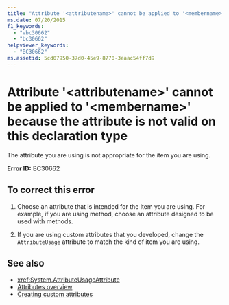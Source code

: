 ```yaml
---
title: "Attribute '<attributename>' cannot be applied to '<membername>' because the attribute is not valid on this declaration type"
ms.date: 07/20/2015
f1_keywords: 
  - "vbc30662"
  - "bc30662"
helpviewer_keywords: 
  - "BC30662"
ms.assetid: 5cd07950-37d0-45e9-8770-3eaac54ff7d9
---
```

# Attribute '\<attributename>' cannot be applied to '\<membername>' because the attribute is not valid on this declaration type
The attribute you are using is not appropriate for the item you are using.  
  
 **Error ID:** BC30662  
  
## To correct this error  
  
1.  Choose an attribute that is intended for the item you are using. For example, if you are using method, choose an attribute designed to be used with methods.  
  
2.  If you are using custom attributes that you developed, change the `AttributeUsage` attribute to match the kind of item you are using.  
  
## See also
- <xref:System.AttributeUsageAttribute>
- [Attributes overview](~/docs/visual-basic/programming-guide/concepts/attributes/index.md)
- [Creating custom attributes](~/docs/visual-basic/programming-guide/concepts/attributes/creating-custom-attributes.md)
